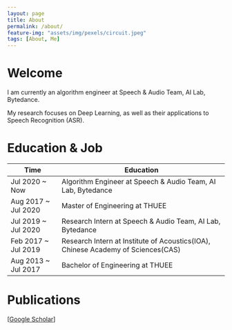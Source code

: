 ```yaml
---
layout: page
title: About
permalink: /about/
feature-img: "assets/img/pexels/circuit.jpeg"
tags: [About, Me]
---
```


# Welcome

I am currently an algorithm engineer at Speech & Audio Team, AI Lab, Bytedance. 

My research focuses on Deep Learning, as well as their applications to Speech Recognition (ASR).

# Education & Job

|Time|Education|
|----|----|
|Jul 2020 ~ Now | Algorithm Engineer at Speech & Audio Team, AI Lab, Bytedance|
|Aug 2017 ~ Jul 2020 | Master of Engineering at THUEE|
|Jul 2019 ~ Jul 2020 | Research Intern at Speech & Audio Team, AI Lab, Bytedance|
|Feb 2017 ~ Jul 2019 | Research Intern at Institute of Acoustics(IOA), Chinese Academy of Sciences(CAS)|
|Aug 2013 ~ Jul 2017 | Bachelor of Engineering at THUEE|

# Publications

[[Google Scholar](https://scholar.google.com/citations?user=OjYWJ3sAAAAJ&hl=en)]
